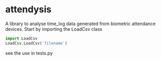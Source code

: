 # attendysis
A library to analyse time_log data generated from biometric attendance devices.
Start by importing the LoadCsv class 
```python
import LoadCsv
LoadCsv.LoadCsv('filename')
```
see the use in tests.py

